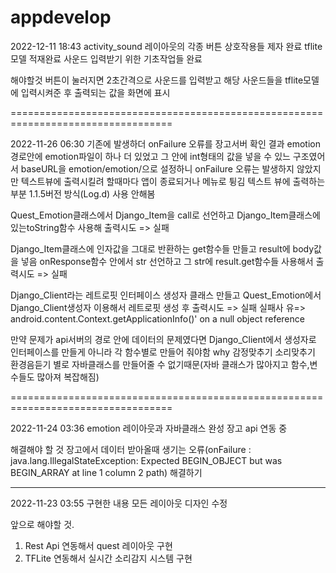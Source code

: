 # appdevelop
2022-12-11 18:43
activity_sound 레이아웃의 각종 버튼 상호작용들 제자 완료
tflite모델 적재완료 
사운드 입력받기 위한 기초작업들 완료

해야할것
버튼이 눌러지면 2초간격으로 사운드를 입력받고 해당 사운드들을 tflite모델에 입력시켜준 후 출력되는 값을 화면에 표시

==================================================================================

2022-11-26 06:30
기존에 발생하더 onFailure 오류를 장고서버 확인 결과 emotion경로안에 emotion파일이 하나 더 있었고 그 안에 int형태의 값을 넣을 수 있느 구조였어서
baseURL을 emotion/emotion/으로 설정하니 onFailure 오류는 발생하지 않았지만 텍스트뷰에 출력시킬려 할때마다 앱이 종료되거나 메뉴로 튕김
텍스트 뷰에 출력하는부분
1.1.5버전 방식(Log.d) 사용 안해봄

Quest_Emotion클래스에서 Django_Item을 call로 선언하고 Django_Item클래스에 있는toString함수 사용해 출력시도 => 실패

Django_Item클래스에 인자값을 그대로 반환하는 get함수들 만들고 result에 body값을 넣음
onResponse함수 안에서 str 선언하고 그 str에 result.get함수들 사용해서 출력시도 => 실패

 Django_Client라는 레트로핏 인터페이스 생성자 클래스 만들고 Quest_Emotion에서 Django_Client생성자 이용해서 레트로핏 생성 후 출력시도 => 실패
 실패사 유=> android.content.Context.getApplicationInfo()' on a null object reference
 
 만약 문제가 api서버의 경로 안에 데이터의 문제였다면 Django_Client에서 생성자로 인터페이스를 만들게 아니라 각 함수별로 만들어 줘야함
 why 감정맞추기 소리맞추기 환경음듣기 별로 자바클래스를 만들어줄 수 없기때문(자바 클래스가 많아지고 함수,변수들도 많아져 복잡해짐)

==================================================================================

2022-11-24 03:36
emotion 레이아웃과 자바클래스 완성
장고 api 연동 중

해결해야 할 것
장고에서 데이터 받아올때 생기는 오류(onFailure : java.lang.IllegalStateException: Expected BEGIN_OBJECT but was BEGIN_ARRAY at line 1 column 2 path) 해결하기

----------------------------------------------------------------------------------

2022-11-23 03:55 구현한 내용
모든 레이아웃 디자인 수정 


앞으로 해야할 것.
1. Rest Api 연동해서 quest 레이아웃 구현
2. TFLite 연동해서 실시간 소리감지 시스템 구현
